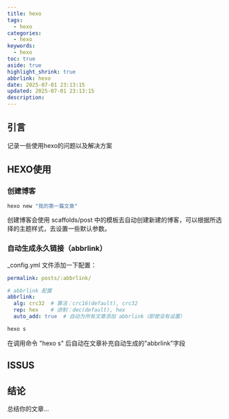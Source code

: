 ```yaml
---
title: hexo
tags:
  - hexo
categories:
  - hexo
keywords:
  - hexo
toc: true
aside: true
highlight_shrink: true
abbrlink: hexo
date: 2025-07-01 23:13:15
updated: 2025-07-01 23:13:15
description:
---
```


<!-- 这里是你的文章内容 -->

## 引言
记录一些使用hexo的问题以及解决方案

<!-- more -->  <!-- 摘要分隔符 -->

## HEXO使用

### 创建博客

```powershell
hexo new "我的第一篇文章"
```

创建博客会使用 scaffolds/post 中的模板去自动创建新建的博客，可以根据所选择的主题样式，去设置一些默认参数。

### 自动生成永久链接（abbrlink）

_config.yml 文件添加一下配置：

```yml
permalink: posts/:abbrlink/

# abbrlink 配置
abbrlink:
  alg: crc32  # 算法：crc16(default), crc32
  rep: hex    # 进制：dec(default), hex
  auto_add: true  # 自动为所有文章添加 abbrlink（即使没有设置）
```

```powershell
hexo s
```

在调用命令 "hexo s" 后自动在文章补充自动生成的"abbrlink"字段

## ISSUS





## 结论
总结你的文章...